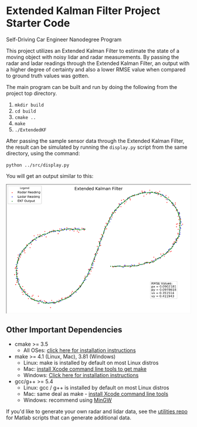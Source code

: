 # Extended Kalman Filter Project Starter Code
Self-Driving Car Engineer Nanodegree Program

This project utilizes an Extended Kalman Filter to estimate the state of a moving object with noisy lidar and radar measurements. By passing the radar and ladar readings through the Extended Kalman Filter, an output with a higher degree of certainty and also a lower RMSE value when compared to ground truth values was gotten.

The main program can be built and run by doing the following from the project top directory.

1. `mkdir build`
2. `cd build`
3. `cmake ..`
4. `make`
5. `./ExtendedKF`

After passing the sample sensor data through the Extended Kalman Filter, the result can be simulated by running the `display.py` script from the same directory, using the command:

`python ../src/display.py`

You will get an output similar to this:

![filter_output](./data/result.png)
## Other Important Dependencies

* cmake >= 3.5
  * All OSes: [click here for installation instructions](https://cmake.org/install/)
* make >= 4.1 (Linux, Mac), 3.81 (Windows)
  * Linux: make is installed by default on most Linux distros
  * Mac: [install Xcode command line tools to get make](https://developer.apple.com/xcode/features/)
  * Windows: [Click here for installation instructions](http://gnuwin32.sourceforge.net/packages/make.htm)
* gcc/g++ >= 5.4
  * Linux: gcc / g++ is installed by default on most Linux distros
  * Mac: same deal as make - [install Xcode command line tools](https://developer.apple.com/xcode/features/)
  * Windows: recommend using [MinGW](http://www.mingw.org/)

If you'd like to generate your own radar and lidar data, see the
[utilities repo](https://github.com/udacity/CarND-Mercedes-SF-Utilities) for
Matlab scripts that can generate additional data.
